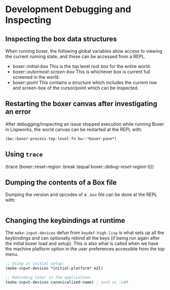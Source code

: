 # Development Debugging and Inspecting

## Inspecting the box data structures

When running boxer, the following global variables allow access to viewing the current running state, and these can
be accessed from a REPL.

- boxer::*initial-box* This is the top level root box for the entire world.
- boxer::*outermost-screen-box* This is whichever box is current full screened in the world.
- boxer::*point* This contains a structure which includes the current row and screen-box of the cursor/point which can
  be inspected.

## Restarting the boxer canvas after investigating an error

After debugging/inspecting an issue stopped execution while running Boxer in Lispworks, the world canvas can
be restarted at the REPL with:

```
(bw::boxer-process-top-level-fn bw::*boxer-pane*)
```

## Using `trace`

 (trace (boxer::reset-region :break (equal boxer::*debug-reset-region* t)))

## Dumping the contents of a Box file

Dumping the version and opcodes of a `.box` file can be done at the REPL with:

```

```

## Changing the keybindings at runtime

The `make-input-devices` defun from `keydef-high.lisp` is what sets up all the keybindings and
can optionally rebind all the keys (if being run again after the initial boxer load and setup).
This is also what is called when we have the machine platform option in the user preferences
accessible from the top menu.

```lisp
;; Using in initial setup:
(make-input-devices *initial-platform* nil)

;; Rebinding later in the application:
(make-input-devices canonicalized-name) ; such as :LWM
```
